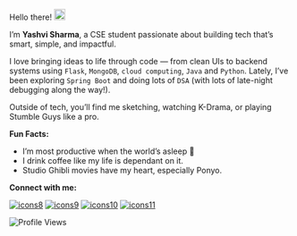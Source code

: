 <p>
  Hello there!  <img src="https://github.com/user-attachments/assets/a9cf602f-9d39-4b74-a3a2-4997e940d36c" width="20"/>
</p>

I’m **Yashvi Sharma**, a CSE student passionate about building tech that’s smart, simple, and impactful.

I love bringing ideas to life through code — from clean UIs to backend systems using `Flask`, `MongoDB`, `cloud computing`, `Java` and `Python`. 
Lately, I’ve been exploring `Spring Boot` and doing lots of `DSA` (with lots of late-night debugging along the way!).

Outside of tech, you’ll find me sketching, watching K-Drama, or playing Stumble Guys like a pro.

**Fun Facts:**
- I’m most productive when the world’s asleep 🌙
- I drink coffee like my life is dependant on it.
- Studio Ghibli movies have my heart, especially Ponyo.

<p>
  <strong>Connect with me:</strong><br>
   
  [![icons8](https://img.icons8.com/?size=48&id=qVAmFIlB2tHI&format=png&color=ffffff)](https://leetcode.com/u/spider_gwen/)
  [![icons9](https://img.icons8.com/?size=48&id=SeeIWhVNaFtg&format=png&color=fff)](https://www.instagram.com/yashvi.png/)
  [![icons10](https://img.icons8.com/?size=48&id=LwLvyr8VoMnv&format=png&color=fff)](https://www.youtube.com/@yashvisharma1204)
  [![icons11](https://img.icons8.com/?size=48&id=u6S98q8qieUu&format=png&color=fff)](https://yashvisharma1204.github.io/yashvi/)
</p>

<p align="left">
  <img src="https://komarev.com/ghpvc/?username=yashvisharma1204&label=Profile%20views&color=0e75b6&style=flat" alt="Profile Views" />
</p> 
